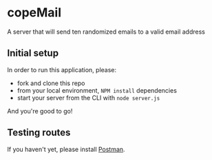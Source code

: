 # copeMail
A server that will send ten randomized emails to a valid email address

## Initial setup
In order to run this application, please:

* fork and clone this repo
* from your local environment, ```NPM install``` dependencies
* start your server from the CLI with ```node server.js```

And you're good to go!

## Testing routes
If you haven't yet, please install [Postman](https://www.postman.com/).